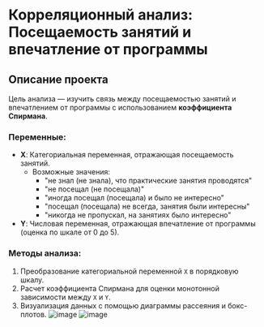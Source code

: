 # Корреляционный анализ: Посещаемость занятий и впечатление от программы

## Описание проекта

Цель анализа — изучить связь между посещаемостью занятий и впечатлением от программы с использованием **коэффициента Спирмана**.

### Переменные:

- **X**: Категориальная переменная, отражающая посещаемость занятий.
  - Возможные значения:
    - "не знал (не знала), что практические занятия проводятся"
    - "не посещал (не посещала)"
    - "иногда посещал (посещала) и было не интересно"
    - "посещал (посещала) не всегда, занятия были интересны"
    - "никогда не пропускал, на занятиях было интересно"
- **Y**: Числовая переменная, отражающая впечатление от программы (оценка по шкале от 0 до 5).

### Методы анализа:

1. Преобразование категориальной переменной `X` в порядковую шкалу.
2. Расчет коэффициента Спирмана для оценки монотонной зависимости между `X` и `Y`.
3. Визуализация данных с помощью диаграммы рассеяния и бокс-плотов.
![image](https://github.com/user-attachments/assets/a8aeebfe-89be-42ba-b94a-65c9f24b9ea9)
![image](https://github.com/user-attachments/assets/816140a0-429c-4679-aa96-859c9308ceee)
